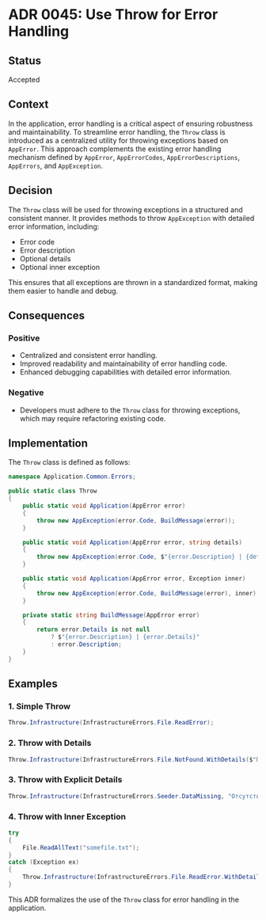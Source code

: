 # ADR 0045: Use Throw for Error Handling

## Status
Accepted

## Context

In the application, error handling is a critical aspect of ensuring robustness and maintainability. To streamline error handling, the `Throw` class is introduced as a centralized utility for throwing exceptions based on `AppError`. This approach complements the existing error handling mechanism defined by `AppError`, `AppErrorCodes`, `AppErrorDescriptions`, `AppErrors`, and `AppException`.

## Decision

The `Throw` class will be used for throwing exceptions in a structured and consistent manner. It provides methods to throw `AppException` with detailed error information, including:

- Error code
- Error description
- Optional details
- Optional inner exception

This ensures that all exceptions are thrown in a standardized format, making them easier to handle and debug.

## Consequences

### Positive
- Centralized and consistent error handling.
- Improved readability and maintainability of error handling code.
- Enhanced debugging capabilities with detailed error information.

### Negative
- Developers must adhere to the `Throw` class for throwing exceptions, which may require refactoring existing code.

## Implementation

The `Throw` class is defined as follows:

```csharp
namespace Application.Common.Errors;

public static class Throw
{
    public static void Application(AppError error)
    {
        throw new AppException(error.Code, BuildMessage(error));
    }

    public static void Application(AppError error, string details)
    {
        throw new AppException(error.Code, $"{error.Description} | {details}");
    }

    public static void Application(AppError error, Exception inner)
    {
        throw new AppException(error.Code, BuildMessage(error), inner);
    }

    private static string BuildMessage(AppError error)
    {
        return error.Details is not null
            ? $"{error.Description} | {error.Details}"
            : error.Description;
    }
}
```

## Examples

### 1. Simple Throw
```csharp
Throw.Infrastructure(InfrastructureErrors.File.ReadError);
```

### 2. Throw with Details
```csharp
Throw.Infrastructure(InfrastructureErrors.File.NotFound.WithDetails($"Путь: {path}"));
```

### 3. Throw with Explicit Details
```csharp
Throw.Infrastructure(InfrastructureErrors.Seeder.DataMissing, "Отсутствует файл category.xml");
```

### 4. Throw with Inner Exception
```csharp
try
{
    File.ReadAllText("somefile.txt");
}
catch (Exception ex)
{
    Throw.Infrastructure(InfrastructureErrors.File.ReadError.WithDetails("Ошибка при чтении somefile.txt"), ex);
}
```

This ADR formalizes the use of the `Throw` class for error handling in the application.
